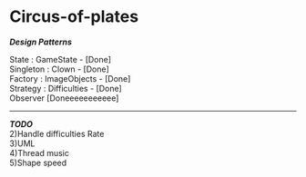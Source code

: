 # Circus-of-plates

***Design Patterns***

State : GameState - [Done]<br>
Singleton : Clown - [Done]<br>
Factory : ImageObjects - [Done]<br>
Strategy : Difficulties - [Done]<br>
Observer [Doneeeeeeeeeee]

---------------------------------
***TODO***<br>
2)Handle difficulties Rate<br>
3)UML<br>
4)Thread music<br>
5)Shape speed <br>



